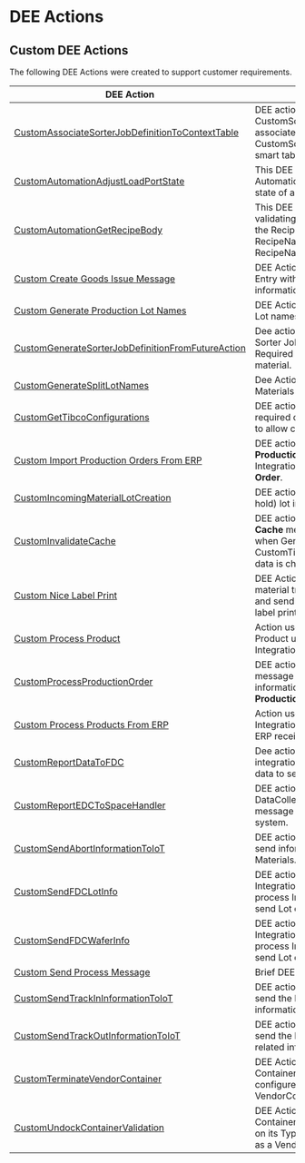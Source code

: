 # DEE Actions

## Custom DEE Actions

The following DEE Actions were created to support customer requirements.

| DEE Action                     | Description       |
| ------                    | ------            |
| [CustomAssociateSorterJobDefinitionToContextTable](/cmf.custom.help/techspec>artifacts>deeactions>CustomAssociateSorterJobDefinitionToContextTable) | DEE action to create CustomSorterJobDefinition and associate to the context on CustomSorterJobDefinitionContext smart table. |
| [CustomAutomationAdjustLoadPortState](/cmf.custom.help/techspec>artifacts>deeactions>CustomAutomationAdjustLoadPortState) | This DEE Action is triggered by IoT Automation in order to adjust the state of a Load Port. |
| [CustomAutomationGetRecipeBody](/cmf.custom.help/techspec>artifacts>deeactions>CustomAutomationGetRecipeBody) | This DEE is responsible for validating the Recipe and return the RecipeBody, the RecipeNameOnEquipment and RecipeName of a given Recipe. |
| [Custom Create Goods Issue Message](/cmf.custom.help/techspec>artifacts>deeactions>CustomCreateGoodsIssueMessage) | DEE Action to create an Integration Entry with Goods Issue information. |
| [Custom Generate Production Lot Names](/cmf.custom.help/techspec>artifacts>deeactions>CustomGenerateProductionLotNames) | DEE Action used to generate new Lot names. |
| [CustomGenerateSorterJobDefinitionFromFutureAction](/cmf.custom.help/techspec>artifacts>deeactions>CustomGenerateSorterJobDefinitionFromFutureAction) | Dee action to Generate a Custom Sorter Job Definition if exists a Required Future Action for a given material. |
| [CustomGenerateSplitLotNames](/cmf.custom.help/techspec>artifacts>deeactions>CustomGenerateSplitLotNames) | Dee Action used to generate Materials name for split lots. |
| [CustomGetTibcoConfigurations](/cmf.custom.help/techspec>artifacts>deeactions>CustomGetTibcoConfigurations) | DEE action that retrieves the required configurations from MES to allow connecting to TibcoEMS. |
| [Custom Import Production Orders From ERP](/cmf.custom.help/techspec>artifacts>deeactions>CustomImportProductionOrdersFromERP) | DEE action to receive a list of **Production Orders** and create a Integration Entry per **Production Order**. |
| [CustomIncomingMaterialLotCreation](/cmf.custom.help/techspec>artifacts>deeactions>CustomIncomingMaterialLotCreation) | DEE action to create or update (on hold) lot incoming from ERP. |
| [CustomInvalidateCache](/cmf.custom.help/techspec>artifacts>deeactions>CustomInvalidateCache) | DEE action to publish an **Invalidate Cache** message to Message Bus when Generic Table CustomTibcoEMSGatewayResolver data is changed.. |
| [Custom Nice Label Print](/cmf.custom.help/techspec>artifacts>deeactions>CustomNiceLabelPrint) | DEE Action to be triggered on material track out to send retrieve and send information for the nice label printing. |
| [Custom Process Product](/cmf.custom.help/techspec>artifacts>deeactions>CustomProcessProduct) | Action used to create or update Product using body message of an Integration Entry. |
| [CustomProcessProductionOrder](/cmf.custom.help/techspec>artifacts>deeactions>CustomProcessProductionOrder) | DEE action to receive a xml message with the needed information to create or update a **Production Order**. |
| [Custom Process Products From ERP](/cmf.custom.help/techspec>artifacts>deeactions>CustomProcessProductsFromERP) | Action used to create an Integration Entry per Product using ERP received message. |
| [CustomReportDataToFDC](/cmf.custom.help/techspec>artifacts>deeactions>CustomReportDataToFDC) | Dee action is triggered to create an integration entry with the material data to send to FDC. |
| [CustomReportEDCToSpaceHandler](/cmf.custom.help/techspec>artifacts>deeactions>CustomReportEDCToSpaceHandler) | DEE action to validate DataCollection and create a XML message to be sent to Space system. |
| [CustomSendAbortInformationToIoT](/cmf.custom.help/techspec>artifacts>deeactions>CustomSendAbortInformationToIoT) | DEE action to Trigger IoT call to send information about Aborted Materials. |
| [CustomSendFDCLotInfo](/cmf.custom.help/techspec>artifacts>deeactions>CustomSendFDCLotInfo) | DEE action to be triggered by the Integration Entry Handler to process Integration Entries and send Lot data to Onto FDC. |
| [CustomSendFDCWaferInfo](/cmf.custom.help/techspec>artifacts>deeactions>CustomSendFDCWaferInfo) | DEE action to be triggered by the Integration Entry Handler to process Integration Entries and send Lot data to Onto FDC. |
| [Custom Send Process Message](/cmf.custom.help/techspec>artifacts>deeactions>CustomSendProcessMessage) | Brief DEE Action description |
| [CustomSendTrackInInformationToIoT](/cmf.custom.help/techspec>artifacts>deeactions>CustomSendTrackInInformationToIoT) | DEE action to Trigger IoT call to send the Materials TrackIn related information. |
| [CustomSendTrackOutInformationToIoT](/cmf.custom.help/techspec>artifacts>deeactions>CustomSendTrackOutInformationToIoT) | DEE action to Trigger IoT call to send the Materials Track Out related information. |
| [CustomTerminateVendorContainer](/cmf.custom.help/techspec>artifacts>deeactions>CustomTerminateVendorContainer) | DEE Action used to terminate a Container from a specific type configured as a VendorContainerType. |
| [CustomUndockContainerValidation](/cmf.custom.help/techspec>artifacts>deeactions>CustomUndockContainerValidation) | DEE Action used to validate if a Container can be undocked based on its Type being or not configured as a VendorContainerType. |



